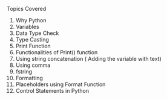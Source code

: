 Topics Covered

1. Why Python
2. Variables
3. Data Type Check
4. Type Casting
5. Print Function
6. Functionalities of Print() function
7. Using string concatenation ( Adding the variable with text)
8. Using comma
9. fstring
10. Formatting
11. Placeholders using Format Function
12. Control Statements in Python
